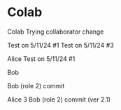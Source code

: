 # Colab
Colab
Trying collaborator change

Test on 5/11/24 #1
Test on 5/11/24 #3

Alice 
Test on 5/11/24 #1

Bob

Bob (role 2) commit 

Alice 3
Bob (role 2) commit (ver 2.1)
